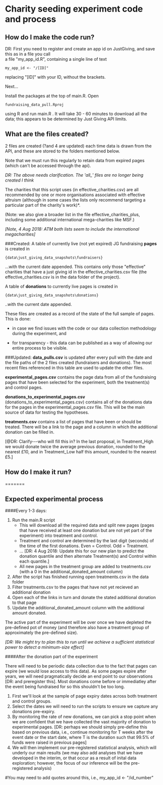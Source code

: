 # Charity seeding experiment code and process

## How do I make the code run?

DR: First you need to register and create an app id on JustGiving, and save this as in a file you call  
a file "my_app_id.R", containing a single line of text  
```
my_app_id <- "/[ID]"
```
replacing "[ID]" with your ID, without the brackets.

Next...

Install the packages at the top of main.R.
Open
```
fundraising_data_pull.Rproj
```
using R and run main.R .
It will take 30 - 60 minutes to download all the data; this appears to be determined by Just Giving API limits.

## What are the files created?
2 files are created (?and 4 are updated) each time data is drawn from the API, and these are stored to the folders mentioned below.

Note that we must run this regularly to retain data from expired pages (which can't be accessed through the api).

*DR: The above needs clarification. The 'all_' files are no longer being created I think*

The charities that this script uses (in effective_charities.csv) are all recommended by one or more organisations associated with effective altruism (although in some cases the lists only recommend targeting a particular part of the charity's work)*.

(Note: we also give a broader list in the file effective_charities_plus, including some additional international mega-charities like MSF.)

*[Note, 4 Aug 2018: ATM both lists seem to include the international megacharities]*

###Created:
A table of currently live (not yet expired) JG fundraising **pages** is created in
```
{data\just_giving_data_snapshots\fundraisers}
```
...with the current date appended. This contains only those "effective" charities that have a just giving id in the effective_charities.csv file (the effective_charities.csv is in the data folder of the project).

A table of **donations** to currently live pages is created in
```
{data\just_giving_data_snapshots\donations}
```
..with the current date appended.

These files are created as a record of the state of the full sample of pages. This is done:

* in case we find issues with the code or our data collection methodology during the experiment, and

* for transparency - this data can be published as a way of allowing our entire process to be visible.

###Updated:
**data_pulls.csv** is updated after every pull with the date and the file paths of the 2 files created (fundraisers and donations). The most recent files referenced in this table are used to update the other files.

**experimental_pages.csv** contains the page data from all of the fundraising pages that have been selected for the experiment, both the treatment(s) and control pages.

**donations\_to\_experimental\_pages.csv** (donations_to_experimental_pages.csv) contains all of the donations data for the pages in the experimental_pages.csv file. This will be the main source of data for testing the hypotheses.

**treatments.csv** contains a list of pages that have been or should be treated. There will be a link to the page and a column in which the additional donation can be filled in.

[@DR: Clarify---who will fill this in? In the last proposal, in Treatment_High we would donate twice the average previous donation, rounded to the nearest £10, and in  Treatment_Low half this amount, rounded to the nearest £5.]

## How do I make it run?
=======

## Expected experimental process

####Every 1-3 days:
1. Run the main.R script
	+ This will download all the required data and split new pages (pages that have received at least one donation but are not yet part of the experiment) into treatment and control.
	+ Treatment and control are determined by the last digit (seconds) of the time of the first donations. Even = Control. Odd = Treatment.
	- ... [DR: 4 Aug 2018: Update this for our new plan to predict the donation quantile and then alternate Treatment(s) and Control within each quantile.]
	+ All new pages in the treatment group are added to treatments.csv (with a 0 in the additional\_donated\_amount column) 
2. After the script has finished running open treatments.csv in the data folder
3. Filter treatments.csv to the pages that have not yet recieved an additional donation
4. Open each of the links in turn and donate the stated additional donation to that page
5. Update the additional\_donated\_amount column with the additional amount donated.

The active part of the experiment will be over once we have depleted the pre-defined pot of money (and therefore also have a treatment group of approximately the pre-defined size).

*[DR: We might try to plan this to run until we achieve a sufficient statistical power to detect a minimum-size effect]*

####After the donation part of the experiment

There will need to be periodic data collection due to the fact that pages can expire (we would lose access to this data). As some pages expire after years, we will need pragmatically decide an end point to our observations [DR: and preregister this]. Most donations come before or immediatley after the event being fundraised for so this shouldn't be too long.

1. First we'll look at the sample of page expiry dates across both treatment and control groups.
2. Select the dates we will need to run the scripts to ensure we capture any donations pre-expiry.
3. By monitoring the rate of new donations, we can pick a stop point when we are confident that we have collected the vast majority of donation to experimental pages. [DR: perhaps we should simply pre-define this based on previous data, i.e., continue monitoring for T weeks after the event date or the start date, where T is the duration such that 99.5\% of funds were raised in previous pages]
4. We will then implement our pre-registered statistical analysis, which will underly our main results (we may also add analyses that we have developed in the interim, or that occur as a result of inital data exploration; however, the focus of our inference will be the pre-registered analysis)

#You may need to add quotes around this, i.e., my_app_id <- "/id_number"
